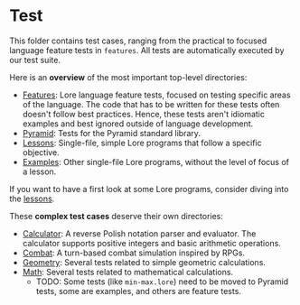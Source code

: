 # Test

This folder contains test cases, ranging from the practical to focused language feature tests in `features`. All tests are automatically executed by our test suite.

Here is an **overview** of the most important top-level directories:

- [Features](features): Lore language feature tests, focused on testing specific areas of the language. The code that has to be written for these tests often doesn't follow best practices. Hence, these tests aren't idiomatic examples and best ignored outside of language development.
- [Pyramid](pyramid): Tests for the Pyramid standard library.
- [Lessons](lessons): Single-file, simple Lore programs that follow a specific objective.
- [Examples](examples): Other single-file Lore programs, without the level of focus of a lesson.

If you want to have a first look at some Lore programs, consider diving into the [lessons](lessons).

These **complex test cases** deserve their own directories:

- [Calculator](calculator): A reverse Polish notation parser and evaluator. The calculator supports positive integers and basic arithmetic operations.
- [Combat](combat): A turn-based combat simulation inspired by RPGs.
- [Geometry](geometry): Several tests related to simple geometric calculations.
- [Math](math): Several tests related to mathematical calculations.
  - TODO: Some tests (like `min-max.lore`) need to be moved to Pyramid tests, some are examples, and others are feature tests.
